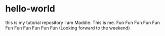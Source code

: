 # hello-world
this is my tutorial repository
I am Maddie. This is me.
Fun Fun Fun Fun Fun Fun Fun Fun Fun Fun Fun
(Looking forward to the weekend)
